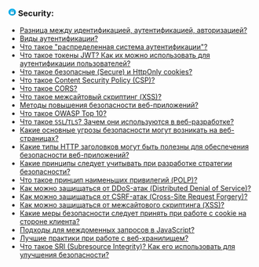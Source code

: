 <h3>
  <img src="../assets/Security.png" width="16" height="16" />
  <span>Security:</span>
</h3>

- [Разница между идентификацией, аутентификацией, авторизацией?](https://youtu.be/CFQaZk6iW08?t=735)
- [Виды аутентификации?](https://youtu.be/CFQaZk6iW08?t=770)
- [Что такое "распределенная система аутентификации"?](https://youtu.be/yD70CY2hcXo?t=713)
- [Что такое токены JWT? Как их можно использовать для аутентификации пользователей?](https://youtu.be/tr26varV7eE?t=771)
- [Что такое безопасные (Secure) и HttpOnly cookies?](https://youtu.be/96CgumhAQXc?t=158)
- [Что такое Content Security Policy (CSP)?](https://youtu.be/96CgumhAQXc?t=231)
- [Что такое CORS?](https://youtu.be/5pRRnAItPKg?t=360)
- [Что такое межсайтовый скриптинг (XSS)?](https://youtu.be/96CgumhAQXc?t=292)
- [Методы повышения безопасности веб-приложений?](https://youtu.be/Uiko7sw9etM?t=347)
- [Что такое OWASP Top 10?](https://youtu.be/Uiko7sw9etM?t=419)
- [Что такое `SSL`/`TLS`? Зачем они используются в веб-разработке?](https://youtu.be/CFQaZk6iW08?t=663)
- [Какие основные угрозы безопасности могут возникать на веб-страницах?](https://youtu.be/yD70CY2hcXo?t=39)
- [Какие типы HTTP заголовков могут быть полезны для обеспечения безопасности веб-приложений?](https://youtu.be/yD70CY2hcXo?t=165)
- [Какие принципы следует учитывать при разработке стратегии безопасности?](https://youtu.be/yD70CY2hcXo?t=247)
- [Что такое принцип наименьших привилегий (POLP)?](https://youtu.be/yD70CY2hcXo?t=350)
- [Как можно защищаться от DDoS-атак (Distributed Denial of Service)?](https://youtu.be/yD70CY2hcXo?t=408)
- [Как можно защищаться от CSRF-атак (Cross-Site Request Forgery)?](https://youtu.be/yD70CY2hcXo?t=510)
- [Как можно защищаться от межсайтового скриптинга (XSS)?](https://youtu.be/yD70CY2hcXo?t=597)
- [Какие меры безопасности следует принять при работе с cookie на стороне клиента?](https://youtu.be/yD70CY2hcXo?t=800)
- [Подходы для междоменных запросов в JavaScript?](https://youtu.be/CkX3nbEHcJ0?t=511)
- [Лучшие практики при работе с веб-хранилищем?](https://youtu.be/CkX3nbEHcJ0?t=632)
- [Что такое SRI (Subresource Integrity)? Как его использовать для улучшения безопасности?](https://youtu.be/CkX3nbEHcJ0?t=736)
